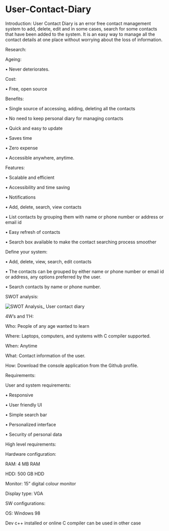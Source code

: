 
# User-Contact-Diary
Introduction:
		User Contact Diary is an error free contact management system to add, delete, edit and in some cases, search for some contacts that have been added to the system.
		It is an easy way to manage all the contact details at one place without worrying about the loss of information.

Research:

Ageing:

•	Never deteriorates.

Cost:

•	Free, open source

Benefits:

•	Single source of accessing, adding, deleting all the contacts

•	No need to keep personal diary for managing contacts

•	Quick and easy to update

•	Saves time

•	Zero expense

•	Accessible anywhere, anytime.

Features:

•	Scalable and efficient

•	Accessibility and time saving

•	Notifications

•	Add, delete, search, view contacts

•	List contacts by grouping them with name or phone number or address or email id

•	Easy refresh of contacts

•	Search box available to make the contact searching process smoother

Define your system:

•	Add, delete, view, search, edit contacts

•	The contacts can be grouped by either name or phone number or email id or address, any options preferred by the user.

•	Search contacts by name or phone number.

SWOT analysis:

 
![SWOT Analysis_ User contact diary](https://user-images.githubusercontent.com/88567741/128590208-72b2c106-0f3b-4c33-bff6-da40f860e26f.jpg)


4W’s and 1’H:

Who:
People of any age wanted to learn

Where:
Laptops, computers, and systems with C compiler supported.

When:
Anytime

What:
Contact information of the user.

How:
Download the console application from the Github profile.

Requirements:

User and system requirements:

•	Responsive

•	User friendly UI

•	Simple search bar

•	Personalized interface

•	Security of personal data

High level requirements:




Hardware configuration:

RAM:	4 MB RAM

HDD:	500 GB HDD

Monitor: 15” digital colour monitor

Display type: 	VGA



SW configurations:

OS: Windows 98

Dev c++ installed or online C compiler can be used in other case



